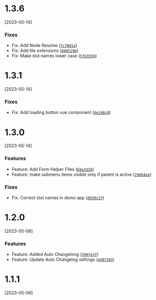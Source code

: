 # 1.3.6
[2023-05-14]

### Fixes

* Fix: Add Node Resolve ([`7cf0d1a`](https://github.com/NathanBate/dashboard-menu-left/commit/7cf0d1aff59404e7750cae20a7a5ccf3396eea78))
* Fix: Add file extensions ([`0405296`](https://github.com/NathanBate/dashboard-menu-left/commit/0405296f20fd06bb85576870094254b2e70e6b1b))
* Fix: Make slot names lower case ([`5f63559`](https://github.com/NathanBate/dashboard-menu-left/commit/5f6355921071b709954624fcad4823d55e8d1acb))

# 1.3.1
[2023-05-14]

### Fixes

* Fix: Add loading button vue component ([`de248c8`](https://github.com/NathanBate/dashboard-menu-left/commit/de248c8497d7277f1edff2abe935233f4cef10b2))

# 1.3.0
[2023-05-14]

### Features

* Feature: Add Form Helper Files ([`69a3d20`](https://github.com/NathanBate/dashboard-menu-left/commit/69a3d20660e346b571dad0fa9cd4ac504cf8e6dc))
* Feature: make submenu items visible only if parent is active ([`290b4ee`](https://github.com/NathanBate/dashboard-menu-left/commit/290b4eefe301c440b00a25b2a763616d68c28a70))

### Fixes

* Fix: Correct slot names in demo app ([`8930c57`](https://github.com/NathanBate/dashboard-menu-left/commit/8930c57c1d89a5cef3b2f4f0ed9169e6309438bf))

# 1.2.0
[2023-05-06]

### Features

* Feature: Added Auto Changelong ([`39d7e3f`](https://github.com/NathanBate/dashboard-menu-left/commit/39d7e3f248c37f75eaa5491fa943af08c85f3b06))
* Feature: Update Auto Changelog settings ([`4d97365`](https://github.com/NathanBate/dashboard-menu-left/commit/4d97365948c0b3affc12114295e451aec29b5cfa))

# 1.1.1
[2023-05-06]
